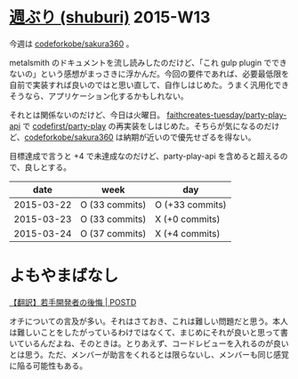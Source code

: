 # [週ぶり (shuburi)][shuburi] 2015-W13

今週は [codeforkobe/sakura360][] 。

metalsmith のドキュメントを流し読みしたのだけど、「これ gulp plugin でできないの」という感想がまっさきに浮かんだ。今回の要件であれば、必要最低限を自前で実装すれば良いのではと思い直して、自作しはじめた。うまく汎用化できそうなら、アプリケーション化するかもしれない。

それとは関係ないのだけど、今日は火曜日。 [faithcreates-tuesday/party-play-api][] で [codefirst/party-play][] の再実装をしはじめた。そちらが気になるのだけど、[codeforkobe/sakura360][] は納期が近いので優先せざるを得ない。

目標達成で言うと +4 で未達成なのだけど、party-play-api を含めると超えるので、良しとする。

date       | week           | day
-----------|----------------|-----------------
2015-03-22 | O (33 commits) | O (+33 commits)
2015-03-23 | O (33 commits) | X (+0 commits)
2015-03-24 | O (37 commits) | X (+4 commits)

# よもやまばなし

[【翻訳】若手開発者の後悔 | POSTD](http://postd.cc/the-sorrows-of-young-developer/)

オチについての言及が多い。それはさておき、これは難しい問題だと思う。本人は難しいことをしたがっているわけではなくて、まじめにそれが良いと思って書いているんだよね、そのときは。とりあえず、コードレビューを入れるのが良いとは思う。ただ、メンバーが助言をくれるとは限らないし、メンバーも同じ感覚に陥る可能性もある。

[shuburi]: http://shuburi.org
[codefirst/party-play]: https://github.com/codefirst/party-play
[codeforkobe/sakura360]: https://github.com/codeforkobe/sakura360
[faithcreates-tuesday/party-play-api]: https://github.com/faithcreates-tuesday/party-play-api
